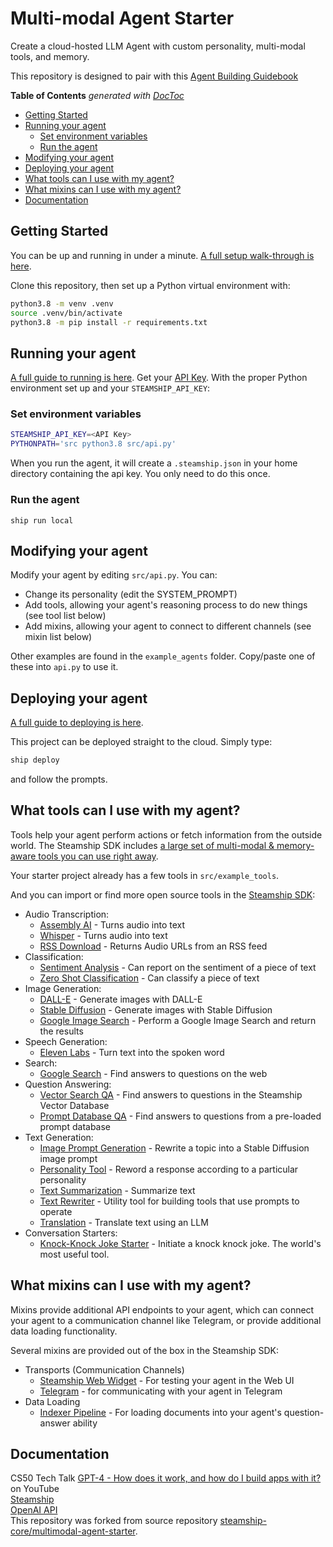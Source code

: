 # Multi-modal Agent Starter

Create a cloud-hosted LLM Agent with custom personality, multi-modal tools, and memory.

This repository is designed to pair with this [Agent Building Guidebook](https://steamship.com/learn/agent-guidebook)

<!-- START doctoc generated TOC please keep comment here to allow auto update -->
<!-- DON'T EDIT THIS SECTION, INSTEAD RE-RUN doctoc TO UPDATE -->
**Table of Contents**  *generated with [DocToc](https://github.com/thlorenz/doctoc)*

- [Getting Started](#getting-started)
- [Running your agent](#running-your-agent)
  - [Set environment variables](#set-environment-variables)
  - [Run the agent](#run-the-agent)
- [Modifying your agent](#modifying-your-agent)
- [Deploying your agent](#deploying-your-agent)
- [What tools can I use with my agent?](#what-tools-can-i-use-with-my-agent)
- [What mixins can I use with my agent?](#what-mixins-can-i-use-with-my-agent)
- [Documentation](#documentation)

<!-- END doctoc generated TOC please keep comment here to allow auto update -->

## Getting Started

You can be up and running in under a minute. [A full setup walk-through is here](https://steamship.com/learn/agent-guidebook/project-setup).

Clone this repository, then set up a Python virtual environment with:

```bash
python3.8 -m venv .venv
source .venv/bin/activate
python3.8 -m pip install -r requirements.txt
```

## Running your agent

[A full guide to running is here](https://steamship.com/learn/agent-guidebook/use/use-on-localhost).
Get your [API Key](https://www.steamship.com/account/api).
With the proper Python environment set up and your `STEAMSHIP_API_KEY`:

### Set environment variables
```bash
STEAMSHIP_API_KEY=<API Key>
PYTHONPATH='src python3.8 src/api.py'
```

When you run the agent, it will create a `.steamship.json` in your home 
directory containing the api key. You only need to do this once.  

### Run the agent
```
ship run local
```

## Modifying your agent

Modify your agent by editing `src/api.py`. 
You can:

- Change its personality (edit the SYSTEM_PROMPT)
- Add tools, allowing your agent's reasoning process to do new things (see tool list below)
- Add mixins, allowing your agent to connect to different channels (see mixin list below)

Other examples are found in the `example_agents` folder. Copy/paste one of these into `api.py` to use it.

## Deploying your agent

[A full guide to deploying is here](https://steamship.com/learn/agent-guidebook/deploying/deploy-your-agent).

This project can be deployed straight to the cloud. Simply type:

```bash
ship deploy
```

and follow the prompts.

## What tools can I use with my agent?

Tools help your agent perform actions or fetch information from the outside world. The Steamship SDK includes [a large set of multi-modal & memory-aware tools you can use right away](https://steamship.com/learn/agent-guidebook/project-layout/tools).

Your starter project already has a few tools in `src/example_tools`.

And you can import or find more open source tools in the [Steamship SDK](https://github.com/steamship-core/python-client):

* Audio Transcription:
  * [Assembly AI](https://github.com/steamship-core/python-client/blob/main/src/steamship/agents/tools/audio_transcription/assembly_speech_to_text_tool.py) - Turns audio into text
  * [Whisper](https://github.com/steamship-core/python-client/blob/main/src/steamship/agents/tools/audio_transcription/whisper_speech_to_text_tool.py) - Turns audio into text
  * [RSS Download](https://github.com/steamship-core/python-client/blob/main/src/steamship/agents/tools/audio_transcription/fetch_audio_urls_from_rss_tool.py) - Returns Audio URLs from an RSS feed
* Classification:
  * [Sentiment Analysis](https://github.com/steamship-core/python-client/blob/main/src/steamship/agents/tools/classification/sentiment_analysis_tool.py) - Can report on the sentiment of a piece of text
  * [Zero Shot Classification](https://github.com/steamship-core/python-client/blob/main/src/steamship/agents/tools/classification/zero_shot_classifier_tool.py) - Can classify a piece of text
* Image Generation:
  * [DALL-E](https://github.com/steamship-core/python-client/blob/main/src/steamship/agents/tools/image_generation/dalle.py) - Generate images with DALL-E
  * [Stable Diffusion](https://github.com/steamship-core/python-client/blob/main/src/steamship/agents/tools/image_generation/stable_diffusion.py) - Generate images with Stable Diffusion
  * [Google Image Search](https://github.com/steamship-core/python-client/blob/main/src/steamship/agents/tools/image_generation/google_image_search.py) - Perform a Google Image Search and return the results
* Speech Generation:
  * [Eleven Labs](https://github.com/steamship-core/python-client/blob/main/src/steamship/agents/tools/speech_generation/generate_speech.py) - Turn text into the spoken word
* Search:
  * [Google Search](https://github.com/steamship-core/python-client/blob/main/src/steamship/agents/tools/search/search.py) - Find answers to questions on the web
* Question Answering:
  * [Vector Search QA](https://github.com/steamship-core/python-client/blob/main/src/steamship/agents/tools/question_answering/vector_search_qa_tool.py) - Find answers to questions in the Steamship Vector Database
  * [Prompt Database QA](https://github.com/steamship-core/python-client/blob/main/src/steamship/agents/tools/question_answering/prompt_database_question_answerer.py) - Find answers to questions from a pre-loaded prompt database
* Text Generation:
  * [Image Prompt Generation](https://github.com/steamship-core/python-client/blob/main/src/steamship/agents/tools/text_generation/image_prompt_generator_tool.py) - Rewrite a topic into a Stable Diffusion image prompt
  * [Personality Tool](https://github.com/steamship-core/python-client/blob/main/src/steamship/agents/tools/text_generation/personality_tool.py) - Reword a response according to a particular personality
  * [Text Summarization](https://github.com/steamship-core/python-client/blob/main/src/steamship/agents/tools/text_generation/summarize_text_with_prompt_tool.py) - Summarize text
  * [Text Rewriter](https://github.com/steamship-core/python-client/blob/main/src/steamship/agents/tools/text_generation/text_rewrite_tool.py) - Utility tool for building tools that use prompts to operate
  * [Translation](https://github.com/steamship-core/python-client/blob/main/src/steamship/agents/tools/text_generation/text_translation_tool.py) - Translate text using an LLM
* Conversation Starters:
  * [Knock-Knock Joke Starter](https://github.com/steamship-core/python-client/blob/main/src/steamship/agents/tools/conversation_starters/knock_knock_tool.py) - Initiate a knock knock joke. The world's most useful tool.

## What mixins can I use with my agent?

Mixins provide additional API endpoints to your agent, which can connect your agent to a communication channel like Telegram, or provide additional data loading functionality.

Several mixins are provided out of the box in the Steamship SDK:

* Transports (Communication Channels)
  * [Steamship Web Widget](https://github.com/steamship-core/python-client/blob/main/src/steamship/agents/mixins/transports/steamship_widget.py) - For testing your agent in the Web UI
  * [Telegram](https://github.com/steamship-core/python-client/blob/main/src/steamship/agents/mixins/transports/telegram.py) - for communicating with your agent in Telegram
* Data Loading
  * [Indexer Pipeline](https://github.com/steamship-core/python-client/blob/main/src/steamship/invocable/mixins/indexer_pipeline_mixin.py) - For loading documents into your agent's question-answer ability

## Documentation  
CS50 Tech Talk [GPT-4 - How does it work, and how do I build apps with it?](https://www.youtube.com/watch?v=vw-KWfKwvTQ) 
on YouTube  
[Steamship](https://www.steamship.com/)  
[OpenAI API](https://platform.openai.com/docs/introduction)  
This repository was forked from source repository 
[steamship-core/multimodal-agent-starter](https://github.com/steamship-core/multimodal-agent-starter).  